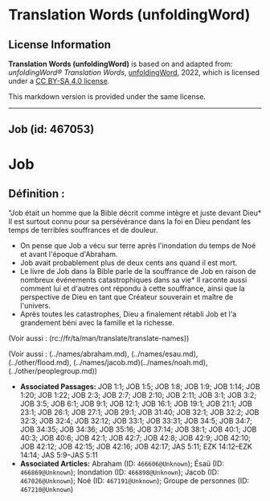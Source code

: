 # Translation Words (unfoldingWord)

## License Information

**Translation Words (unfoldingWord)** is based on and adapted from: _unfoldingWord® Translation Words_, [unfoldingWord](https://unfoldingword.org/utw), 2022, which is licensed under a [CC BY-SA 4.0 license](https://creativecommons.org/licenses/by-sa/4.0/legalcode.en).

This markdown version is provided under the same license.



--------------------------------

## Job (id: 467053)

Job
===

Définition :
------------

"Job était un homme que la Bible décrit comme intègre et juste devant Dieu\* Il est surtout connu pour sa persévérance dans la foi en Dieu pendant les temps de terribles souffrances et de douleur.

* On pense que Job a vécu sur terre après l'inondation du temps de Noé et avant l'époque d'Abraham.
* Job avait probablement plus de deux cents ans quand il est mort.
* Le livre de Job dans la Bible parle de la souffrance de Job en raison de nombreux événements catastrophiques dans sa vie\* Il raconte aussi comment lui et d'autres ont répondu à cette souffrance, ainsi que la perspective de Dieu en tant que Créateur souverain et maître de l'univers.
* Après toutes les catastrophes, Dieu a finalement rétabli Job et l'a grandement béni avec la famille et la richesse.

(Voir aussi : (rc://fr/ta/man/translate/translate\-names))

(Voir aussi : (../names/abraham.md), (../names/esau.md), (../other/flood.md), (../names/jacob.md)(../names/noah.md), (../other/peoplegroup.md))

* **Associated Passages:** JOB 1:1; JOB 1:5; JOB 1:8; JOB 1:9; JOB 1:14; JOB 1:20; JOB 1:22; JOB 2:3; JOB 2:7; JOB 2:10; JOB 2:11; JOB 3:1; JOB 3:2; JOB 3:5; JOB 6:1; JOB 9:1; JOB 12:1; JOB 16:1; JOB 19:1; JOB 21:1; JOB 23:1; JOB 26:1; JOB 27:1; JOB 29:1; JOB 31:40; JOB 32:1; JOB 32:2; JOB 32:3; JOB 32:4; JOB 32:12; JOB 33:1; JOB 33:31; JOB 34:5; JOB 34:7; JOB 34:35; JOB 34:36; JOB 35:16; JOB 37:14; JOB 38:1; JOB 40:1; JOB 40:3; JOB 40:6; JOB 42:1; JOB 42:7; JOB 42:8; JOB 42:9; JOB 42:10; JOB 42:12; JOB 42:15; JOB 42:16; JOB 42:17; JAS 5:11; EZK 14:12–EZK 14:14; JAS 5:9–JAS 5:11
* **Associated Articles:** Abraham (ID: `466606@Unknown`); Ésaü (ID: `466869@Unknown`); Inondation (ID: `466898@Unknown`); Jacob (ID: `467026@Unknown`); Noé (ID: `467191@Unknown`); Groupe de personnes (ID: `467210@Unknown`)


